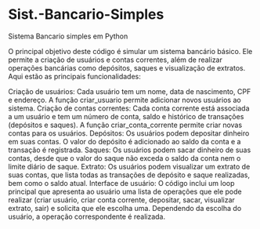 # Sist.-Bancario-Simples
Sistema Bancario simples em Python

O principal objetivo deste código é simular um sistema bancário básico. Ele permite a criação de usuários e contas correntes, além de realizar operações bancárias como depósitos, saques e visualização de extratos. Aqui estão as principais funcionalidades:

Criação de usuários: Cada usuário tem um nome, data de nascimento, CPF e endereço. A função criar_usuario permite adicionar novos usuários ao sistema.
Criação de contas correntes: Cada conta corrente está associada a um usuário e tem um número de conta, saldo e histórico de transações (depósitos e saques). A função criar_conta_corrente permite criar novas contas para os usuários.
Depósitos: Os usuários podem depositar dinheiro em suas contas. O valor do depósito é adicionado ao saldo da conta e a transação é registrada.
Saques: Os usuários podem sacar dinheiro de suas contas, desde que o valor do saque não exceda o saldo da conta nem o limite diário de saque.
Extrato: Os usuários podem visualizar um extrato de suas contas, que lista todas as transações de depósito e saque realizadas, bem como o saldo atual.
Interface de usuário: O código inclui um loop principal que apresenta ao usuário uma lista de operações que ele pode realizar (criar usuário, criar conta corrente, depositar, sacar, visualizar extrato, sair) e solicita que ele escolha uma. Dependendo da escolha do usuário, a operação correspondente é realizada.
